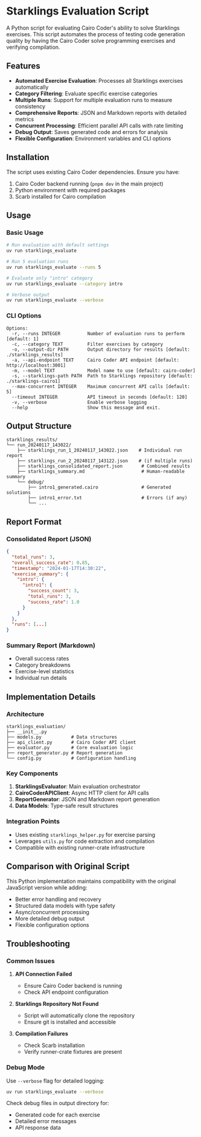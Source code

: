 # Starklings Evaluation Script

A Python script for evaluating Cairo Coder's ability to solve Starklings exercises. This script automates the process of testing code generation quality by having the Cairo Coder solve programming exercises and verifying compilation.

## Features

- **Automated Exercise Evaluation**: Processes all Starklings exercises automatically
- **Category Filtering**: Evaluate specific exercise categories
- **Multiple Runs**: Support for multiple evaluation runs to measure consistency
- **Comprehensive Reports**: JSON and Markdown reports with detailed metrics
- **Concurrent Processing**: Efficient parallel API calls with rate limiting
- **Debug Output**: Saves generated code and errors for analysis
- **Flexible Configuration**: Environment variables and CLI options

## Installation

The script uses existing Cairo Coder dependencies. Ensure you have:

1. Cairo Coder backend running (`pnpm dev` in the main project)
2. Python environment with required packages
3. Scarb installed for Cairo compilation

## Usage

### Basic Usage

```bash
# Run evaluation with default settings
uv run starklings_evaluate

# Run 5 evaluation runs
uv run starklings_evaluate --runs 5

# Evaluate only "intro" category
uv run starklings_evaluate --category intro

# Verbose output
uv run starklings_evaluate --verbose
```

### CLI Options

```
Options:
  -r, --runs INTEGER          Number of evaluation runs to perform [default: 1]
  -c, --category TEXT         Filter exercises by category
  -o, --output-dir PATH       Output directory for results [default: ./starklings_results]
  -a, --api-endpoint TEXT     Cairo Coder API endpoint [default: http://localhost:3001]
  -m, --model TEXT            Model name to use [default: cairo-coder]
  -s, --starklings-path PATH  Path to Starklings repository [default: ./starklings-cairo1]
  --max-concurrent INTEGER    Maximum concurrent API calls [default: 5]
  --timeout INTEGER           API timeout in seconds [default: 120]
  -v, --verbose               Enable verbose logging
  --help                      Show this message and exit.
```

## Output Structure

```
starklings_results/
└── run_20240117_143022/
    ├── starklings_run_1_20240117_143022.json    # Individual run report
    ├── starklings_run_2_20240117_143122.json    # (if multiple runs)
    ├── starklings_consolidated_report.json       # Combined results
    ├── starklings_summary.md                     # Human-readable summary
    └── debug/
        ├── intro1_generated.cairo                # Generated solutions
        ├── intro1_error.txt                      # Errors (if any)
        └── ...
```

## Report Format

### Consolidated Report (JSON)
```json
{
  "total_runs": 3,
  "overall_success_rate": 0.85,
  "timestamp": "2024-01-17T14:30:22",
  "exercise_summary": {
    "intro": {
      "intro1": {
        "success_count": 3,
        "total_runs": 3,
        "success_rate": 1.0
      }
    }
  },
  "runs": [...]
}
```

### Summary Report (Markdown)
- Overall success rates
- Category breakdowns
- Exercise-level statistics
- Individual run details

## Implementation Details

### Architecture

```
starklings_evaluation/
├── __init__.py
├── models.py           # Data structures
├── api_client.py       # Cairo Coder API client
├── evaluator.py        # Core evaluation logic
├── report_generator.py # Report generation
└── config.py           # Configuration handling
```

### Key Components

1. **StarklingsEvaluator**: Main evaluation orchestrator
2. **CairoCoderAPIClient**: Async HTTP client for API calls
3. **ReportGenerator**: JSON and Markdown report generation
4. **Data Models**: Type-safe result structures

### Integration Points

- Uses existing `starklings_helper.py` for exercise parsing
- Leverages `utils.py` for code extraction and compilation
- Compatible with existing runner-crate infrastructure

## Comparison with Original Script

This Python implementation maintains compatibility with the original JavaScript version while adding:

- Better error handling and recovery
- Structured data models with type safety
- Async/concurrent processing
- More detailed debug output
- Flexible configuration options

## Troubleshooting

### Common Issues

1. **API Connection Failed**
   - Ensure Cairo Coder backend is running
   - Check API endpoint configuration

2. **Starklings Repository Not Found**
   - Script will automatically clone the repository
   - Ensure git is installed and accessible

3. **Compilation Failures**
   - Check Scarb installation
   - Verify runner-crate fixtures are present

### Debug Mode

Use `--verbose` flag for detailed logging:
```bash
uv run starklings_evaluate --verbose
```

Check debug files in output directory for:
- Generated code for each exercise
- Detailed error messages
- API response data
